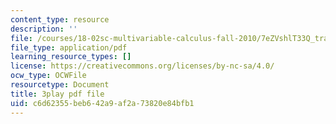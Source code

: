 ```yaml
---
content_type: resource
description: ''
file: /courses/18-02sc-multivariable-calculus-fall-2010/7eZVshlT33Q_transcript.pdf
file_type: application/pdf
learning_resource_types: []
license: https://creativecommons.org/licenses/by-nc-sa/4.0/
ocw_type: OCWFile
resourcetype: Document
title: 3play pdf file
uid: c6d62355-beb6-42a9-af2a-73820e84bfb1
---
```

